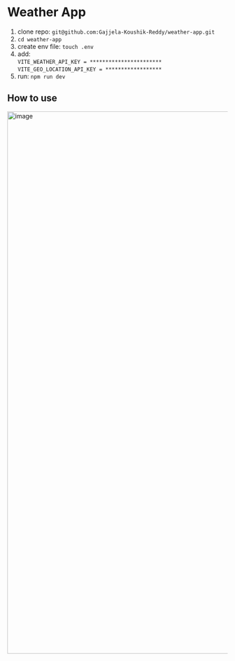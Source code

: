 # Weather App
1. clone repo: `git@github.com:Gajjela-Koushik-Reddy/weather-app.git`
2. `cd weather-app`
3. create env file: `touch .env`
4. add:  
`VITE_WEATHER_API_KEY = ***********************`   
`VITE_GEO_LOCATION_API_KEY = ******************`
5. run: `npm run dev`

## How to use
<img width="1239" alt="image" src="https://github.com/user-attachments/assets/22d63867-3779-4f31-960f-8eaa481e14ac">


